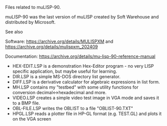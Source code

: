 Files related to muLISP-90.

muLISP-90 was the last version of muLISP created by Soft Warehouse and distributed by Microsoft.

See also

Software:
https://archive.org/details/MULISPXM and 
https://archive.org/details/mulispxm_202409

Documentation:
https://archive.org/details/mu-lisp-90-reference-manual

- HEX-EDIT.LSP is a demonstration Hex-Editor program - no very LISP specific application, but maybe useful for learning.
- DIR.LSP is a simple MS-DOS directory list generator.
- DIFF.LSP is a derivative calculator for algebraic expressions in list form.
- MH.LSP contains my "testbed" with some utility functions for conversion decimal<->hexadecimal and more.
- VIDEO.LSP creates a simple video test image in VGA mode and saves it to a BMP file.
- OBL-FILE.LSP writes the OBLIST to a file "OBLIST-90.TXT"
- HPGL.LSP reads a plotter file in HP-GL format (e.g. TEST.GL) and plots it on the VGA screen
